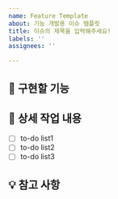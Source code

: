 ```yaml
---
name: Feature Template
about: 기능 개발용 이슈 템플릿
title: 이슈의 제목을 입력해주세요!
labels: ''
assignees: ''

---
```


## 📌 구현할 기능

## 🔎 상세 작업 내용
- [ ] to-do list1
- [ ] to-do list2
- [ ] to-do list3

## 💡 참고 사항
